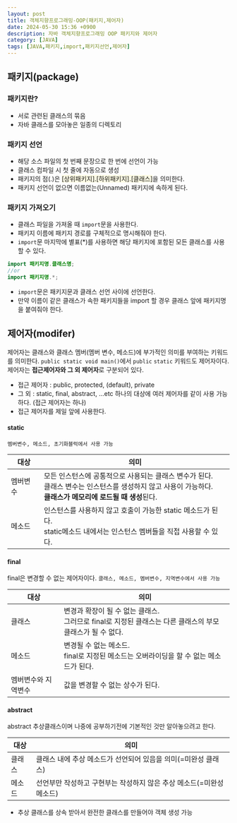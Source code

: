 ```yaml
---
layout: post
title: 객체지향프로그래밍-OOP(패키지,제어자)
date: 2024-05-30 15:36 +0900
description: 자바 객체지향프로그래밍 OOP 패키지와 제어자
category: [JAVA]
tags: [JAVA,패키지,import,패키지선언,제어자]
---
```


## 패키지(package)
### 패키지란?
- 서로 관련된 클래스의 묶음
- 자바 클래스를 모아놓은 일종의 디렉토리

### 패키지 선언
- 해당 소스 파일의 첫 번째 문장으로 한 번에 선언이 가능
- 클래스 컴파일 시 첫 줄에 자동으로 생성
- 패키지의 점(.)은 <span style="background-color:#fff5b157">[상위패키지].[하위패키지].[클래스]</span>을 의미한다.
- 패키지 선언이 없으면 이름없는(Unnamed) 패키지에 속하게 된다.

### 패키지 가져오기
- 클래스 파일을 가져올 때 `import`문을 사용한다.
- 패키지 이름에 패키지 경로를 구체적으로 명시해줘야 한다.
- `import`문 마지막에 별표(*)를 사용하면 해당 패키지에 포함된 모든 클래스를 사용할 수 있다.
```java
import 패키지명.클래스명;
//or
import 패키지명.*;
```
- `import`문은 패키지문과 클래스 선언 사이에 선언한다.
- 만약 이름이 같은 클래스가 속한 패키지들을 import 할 경우 클래스 앞에 패키지명을 붙여줘야 한다.

## 제어자(modifer)
제어자는 클래스와 클래스 멤버(멤버 변수, 메소드)에 부가적인 의미를 부여하는 키워드를 의미한다.
`public static void main()`에서 `public` `static` 키워드도 제어자이다.
제어자는 **접근제어자와 그 외 제어자**로 구분되어 있다.

- 접근 제어자 : public, protected, (default), private
- 그 외 : static, final, abstract, ...etc
하나의 대상에 여러 제어자를 같이 사용 가능하다. (접근 제어자는 하나)
- 접근 제어자를 제일 앞에 사용한다.

#### static
`멤버변수, 메소드, 초기화블럭에서 사용 가능`

|대상|의미|
|--|--|
|멤버변수|모든 인스턴스에 공통적으로 사용되는 클래스 변수가 된다.<br/>클래스 변수는 인스턴스를 생성하지 않고 사용이 가능하다.<br/>**클래스가 메모리에 로드될 때 생성**된다.|
|메소드|인스턴스를 사용하지 않고 호출이 가능한 static 메소드가 된다.<br/>static메소드 내에서는 인스턴스 멤버들을 직접 사용할 수 있다.|

#### final
final은 변경할 수 없는 제어자이다.
`클래스, 메소드, 멤버변수, 지역변수에서 사용 가능`

|대상|의미|
|--|--|
|클래스|변경과 확장이 될 수 없는 클래스.<br/>그러므로 final로 지정된 클래스는 다른 클래스의 부모 클래스가 될 수 없다.|
|메소드|변경될 수 없는 메소드.<br/>final로 지정된 메소드는 오버라이딩을 할 수 없는 메소드가 된다.|
|멤버변수와 지역변수|값을 변경할 수 없는 상수가 된다.|

#### abstract
abstract 추상클래스이며 나중에 공부하기전에 기본적인 것만 알아놓으려고 한다.

|대상|의미|
|--|--|
|클래스|클래스 내에 추상 메소드가 선언되어 있음을 의미(=미완성 클래스)|
|메소드|선언부만 작성하고 구현부는 작성하지 않은 추상 메소드(=미완성 메소드)|

- 추상 클래스를 상속 받아서 완전한 클래스를 만들어야 객체 생성 가능